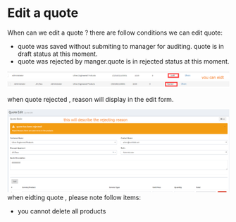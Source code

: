 # Edit a quote

When can we edit a quote ?   there are follow conditions we can edit quote:

* quote was saved without submiting to manager for auditing. quote is in draft status at this moment.
* quote was rejected by manger.quote is in rejected status at this moment.

![](/assets/edit_quote_when_in_draft.png)![](/assets/edit_quote_rejected.png)

when quote rejected , reason will display in the edit form.

![](/assets/quote_reject_reason.png)when eidting quote , please note follow items:

* you cannot delete all products













